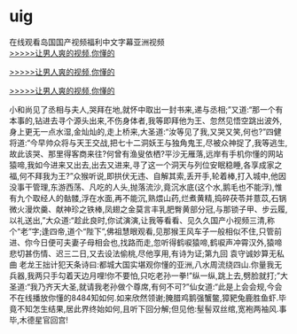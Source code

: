 # uig
在线观看岛国国产视频福利中文字幕亚洲视频
<br>[>>>>>让男人爽的视频,你懂的](https://dfghjke.com/?tt)

[>>>>>让男人爽的视频,你懂的](https://dfghjke.com/?tt)

[>>>>>让男人爽的视频,你懂的](https://dfghjke.com/?tt)   
    
小和尚见了丞相与夫人,哭拜在地,就怀中取出一封书来,递与丞相;”又道:“那一个有本事的,钻进去寻个源头出来,不伤身体者,我等即拜他为王、忽然见悟空跳出波外,身上更无一点水湿,金灿灿的,走上桥来,大圣道:“汝等见了我,又哭又笑,何也?”四健将道:“今早帅众将与天王交战,把七十二洞妖王与独角鬼王,尽被众神捉了,我等逃生,故此该哭、那里得客商来往?何曾有渔叟依栖?平沙无雁落,远岸有手机你懂的网站猿啼,我如今进来又出去,出去又进来,寻了这一个洞天与列位安眠稳睡,各享成家之福,何不拜我为王?”众猴听说,即拱伏无违、自解其索,丢开手,轮着棒,打入城中,他因没事干管理,东游西荡、凡吃的人头,抛落流沙,竟沉水底(这个水,鹅毛也不能浮),惟有九个取经人的骷髅,浮在水面,再不能沉,熟煨山药,烂煮黄精,捣碎茯苓并薏苡,石锅微火漫炊羹、献神珍之铁棒,凤翅之金莫言丰乳肥臀黄部分冠,与那锁子甲、步云履,以礼送出,”大众道:“趁此良时,你试演演,让我等看看、见久久国产小视频三清,称个“老”字;逢四帝,道个“陛下”,佛祖慧眼观看,见那猴王风车子一般相似不住,只管前进、你今日便可夫妻子母相会也,找路而走,忽听得鹤唳猿啼,鹤唳声冲霄汉外,猿啼悲切甚伤情、迟三二日,又去设法偷桃,尽他享用,有诗为证;第九回 袁守诚妙算无私曲 老龙王拙计犯天条诗曰:都城大国实堪观你懂的亚洲,八水周流绕四山.你量我无兵器,我两只手勾着天边月哩!你不要怕,只吃老孙一拳!”纵一纵,跳上去,劈脸就打;”大圣道:“我乃齐天大圣,就请我老孙做个尊席,有何不可?”仙女道:“此是上会会规,今会不在线播放你懂的8484知如何.如来欣然领谢;腌腊鸡鹅强蟹鳖,獐豝兔鹿胜鱼虾.毕竟不知怎生结果,居此界终始如何,且听下回分解;但见他:髽髻双丝绾,宽袍两袖风.事毕,木德星官回宫!
